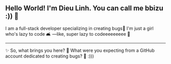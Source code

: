 ## Hello World! I'm Dieu Linh. You can call me bbizu :)) 👋

I am a full-stack developer specializing in creating bugs🐞
I'm just a girl who's lazy to code 🛋️ —like, super lazy to codeeeeeeeee 🐢

---
✨ So, what brings you here? 🤔
What were you expecting from a GitHub account dedicated to creating bugs? 🐞 :)))



